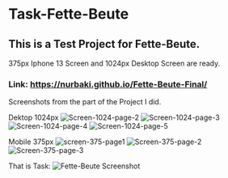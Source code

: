 # Task-Fette-Beute
## This is a Test Project for Fette-Beute.
375px Iphone 13 Screen and 1024px Desktop Screen are ready. 
### Link: https://nurbaki.github.io/Fette-Beute-Final/

Screenshots from the part of the Project I did.

Dektop 1024px
![Screen-1024-page-2](https://user-images.githubusercontent.com/51860165/221516990-a674f6b9-b20b-48f5-911e-169e328ba6aa.png)
![Screen-1024-page-3](https://user-images.githubusercontent.com/51860165/221517031-7ab81432-9f8b-4796-9eb8-ac3db823d153.png)
![Screen-1024-page-4](https://user-images.githubusercontent.com/51860165/221517047-19cb47ec-0c97-43e1-a858-99538049c953.png)
![Screen-1024-page-5](https://user-images.githubusercontent.com/51860165/221517064-3c4cc653-2f24-4007-8c3b-1ca2c958cbf3.png)

Mobile 375px
![screen-375-page1](https://user-images.githubusercontent.com/51860165/221517295-a5a67ffa-e670-4076-93df-18e193fea8b6.png)
![Screen-375-page-2](https://user-images.githubusercontent.com/51860165/221517308-01af87d9-99e5-42aa-ad62-61b7a5ad9c48.png)
![Screen-375-page-3](https://user-images.githubusercontent.com/51860165/221517328-45af86e1-33a7-4794-a7ae-5b5ce5bcfbd3.png)


That is Task:
![Fette-Beute Screenshot](https://user-images.githubusercontent.com/51860165/221515014-2dda9fb8-1fd5-48cc-bb16-202d0d629497.png)
